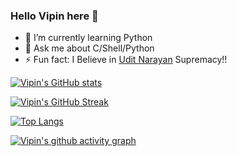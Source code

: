### Hello Vipin here 👋
- 🌱 I’m currently learning Python
- 💬 Ask me about C/Shell/Python
- ⚡ Fun fact: I Believe in [Udit Narayan](https://open.spotify.com/playlist/37i9dQZF1DWWW2TUg6EljY) Supremacy!!

[![Vipin's GitHub stats](https://github-readme-stats.vercel.app/api?username=Vipin22875&count_private=true&include_all_commits=true&show_icons=true&theme=radical)](https://github.com/Vipin22875/github-readme-stats)

[![Vipin's GitHub Streak](https://github-readme-streak-stats.herokuapp.com/?user=Vipin22875&theme=highcontrast&include_all_commits=true&currStreakNum=2FD3EB&fire=pink&sideLabels=F00&date_format=[Y.]n.j)](https://git.io/streak-stats)

[![Top Langs](https://github-readme-stats.vercel.app/api/top-langs/?username=Vipin22875&layout=compact&theme=highcontrast)](https://github.com/Vipin22875/github-readme-stats)


[![Vipin's github activity graph](https://activity-graph.herokuapp.com/graph?username=Vipin22875&theme=xcode)](https://github.com/ashutosh00710/github-readme-activity-graph)


